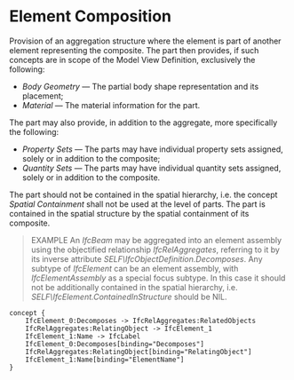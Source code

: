Element Composition
===================

Provision of an aggregation structure where the element is part of another element representing the composite. The part then provides, if such concepts are in scope of the Model View Definition, exclusively the following:

* _Body Geometry_ &mdash; The partial body shape representation and its placement;
* _Material_ &mdash; The material information for the part.

The part may also provide, in addition to the aggregate, more specifically the following:

* _Property Sets_ &mdash; The parts may have individual property sets assigned, solely or in addition to the composite;
* _Quantity Sets_ &mdash; The parts may have individual quantity sets assigned, solely or in addition to the composite.

The part should not be contained in the spatial hierarchy, i.e. the concept _Spatial Containment_ shall not be used at the level of parts. The part is contained in the spatial structure by the spatial containment of its composite.

> EXAMPLE  An _IfcBeam_ may be aggregated into an element assembly using the objectified relationship _IfcRelAggregates_, referring to it by its inverse attribute _SELF\IfcObjectDefinition.Decomposes_. Any subtype of _IfcElement_ can be an element assembly, with _IfcElementAssembly_ as a special focus subtype. In this case it should not be additionally contained in the spatial hierarchy, i.e. _SELF\IfcElement.ContainedInStructure_ should be NIL.

```
concept {
    IfcElement_0:Decomposes -> IfcRelAggregates:RelatedObjects
    IfcRelAggregates:RelatingObject -> IfcElement_1
    IfcElement_1:Name -> IfcLabel
    IfcElement_0:Decomposes[binding="Decomposes"]
    IfcRelAggregates:RelatingObject[binding="RelatingObject"]
    IfcElement_1:Name[binding="ElementName"]
}
```
